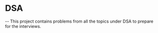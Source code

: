 # DSA
-- This project contains problems from all the topics under DSA to prepare for the interviews.
